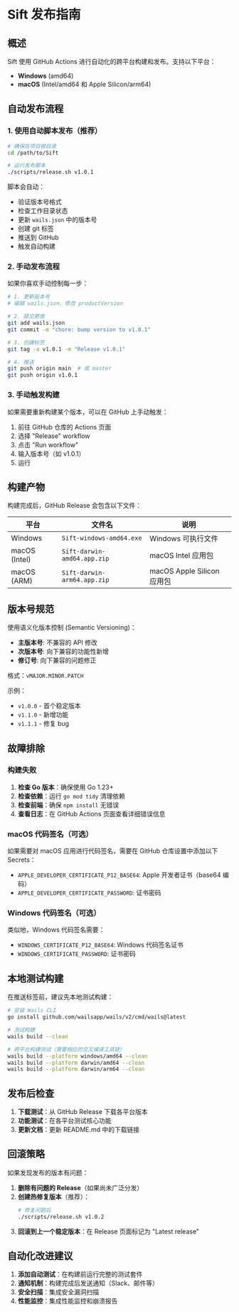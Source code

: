 # Sift 发布指南

## 概述

Sift 使用 GitHub Actions 进行自动化的跨平台构建和发布。支持以下平台：

- **Windows** (amd64)
- **macOS** (Intel/amd64 和 Apple Silicon/arm64)

## 自动发布流程

### 1. 使用自动脚本发布（推荐）

```bash
# 确保在项目根目录
cd /path/to/Sift

# 运行发布脚本
./scripts/release.sh v1.0.1
```

脚本会自动：
- 验证版本号格式
- 检查工作目录状态
- 更新 `wails.json` 中的版本号
- 创建 git 标签
- 推送到 GitHub
- 触发自动构建

### 2. 手动发布流程

如果你喜欢手动控制每一步：

```bash
# 1. 更新版本号
# 编辑 wails.json，修改 productVersion

# 2. 提交更改
git add wails.json
git commit -m "chore: bump version to v1.0.1"

# 3. 创建标签
git tag -a v1.0.1 -m "Release v1.0.1"

# 4. 推送
git push origin main  # 或 master
git push origin v1.0.1
```

### 3. 手动触发构建

如果需要重新构建某个版本，可以在 GitHub 上手动触发：

1. 前往 GitHub 仓库的 Actions 页面
2. 选择 "Release" workflow
3. 点击 "Run workflow"
4. 输入版本号（如 v1.0.1）
5. 运行

## 构建产物

构建完成后，GitHub Release 会包含以下文件：

| 平台 | 文件名 | 说明 |
|------|--------|------|
| Windows | `Sift-windows-amd64.exe` | Windows 可执行文件 |
| macOS (Intel) | `Sift-darwin-amd64.app.zip` | macOS Intel 应用包 |
| macOS (ARM) | `Sift-darwin-arm64.app.zip` | macOS Apple Silicon 应用包 |

## 版本号规范

使用语义化版本控制 (Semantic Versioning)：

- **主版本号**: 不兼容的 API 修改
- **次版本号**: 向下兼容的功能性新增
- **修订号**: 向下兼容的问题修正

格式：`vMAJOR.MINOR.PATCH`

示例：
- `v1.0.0` - 首个稳定版本
- `v1.1.0` - 新增功能
- `v1.1.1` - 修复 bug

## 故障排除

### 构建失败

1. **检查 Go 版本**：确保使用 Go 1.23+
2. **检查依赖**：运行 `go mod tidy` 清理依赖
3. **检查前端**：确保 `npm install` 无错误
4. **查看日志**：在 GitHub Actions 页面查看详细错误信息

### macOS 代码签名（可选）

如果需要对 macOS 应用进行代码签名，需要在 GitHub 仓库设置中添加以下 Secrets：

- `APPLE_DEVELOPER_CERTIFICATE_P12_BASE64`: Apple 开发者证书（base64 编码）
- `APPLE_DEVELOPER_CERTIFICATE_PASSWORD`: 证书密码

### Windows 代码签名（可选）

类似地，Windows 代码签名需要：

- `WINDOWS_CERTIFICATE_P12_BASE64`: Windows 代码签名证书
- `WINDOWS_CERTIFICATE_PASSWORD`: 证书密码

## 本地测试构建

在推送标签前，建议先本地测试构建：

```bash
# 安装 Wails CLI
go install github.com/wailsapp/wails/v2/cmd/wails@latest

# 测试构建
wails build --clean

# 跨平台构建测试（需要相应的交叉编译工具链）
wails build --platform windows/amd64 --clean
wails build --platform darwin/amd64 --clean
wails build --platform darwin/arm64 --clean
```

## 发布后检查

1. **下载测试**：从 GitHub Release 下载各平台版本
2. **功能测试**：在各平台测试核心功能
3. **更新文档**：更新 README.md 中的下载链接

## 回滚策略

如果发现发布的版本有问题：

1. **删除有问题的 Release**（如果尚未广泛分发）
2. **创建热修复版本**（推荐）：
   ```bash
   # 修复问题后
   ./scripts/release.sh v1.0.2
   ```
3. **回滚到上一个稳定版本**：在 Release 页面标记为 "Latest release"

## 自动化改进建议

1. **添加自动测试**：在构建前运行完整的测试套件
2. **通知机制**：构建完成后发送通知（Slack、邮件等）
3. **安全扫描**：集成安全漏洞扫描
4. **性能监控**：集成性能监控和崩溃报告 